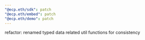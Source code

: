 ```yaml
---
"@ecp.eth/sdk": patch
"@ecp.eth/embed": patch
"@ecp.eth/demo": patch
---
```


refactor: renamed typed data related util functions for consistency
